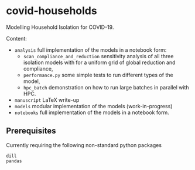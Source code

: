 # covid-households

Modelling Household Isolation for COVID-19.

Content:

 * `analysis` full implementation of the models in a notebook form:
    * `scan_compliance_and_reduction` sensitivity analysis of all three
      isolation models with for a uniform grid of global reduction and
      compliance,
    * `performance.py` some simple tests to run different types of the model,
    * `hpc_batch` demonstration on how to run large batches in parallel with
      HPC.
 * `manuscript` LaTeX write-up
 * `models` modular implementation of the models (work-in-progress)
 * `notebooks` full implementation of the models in a notebook form.

## Prerequisites

Currently requiring the following non-standard python packages

```
dill
pandas
```
